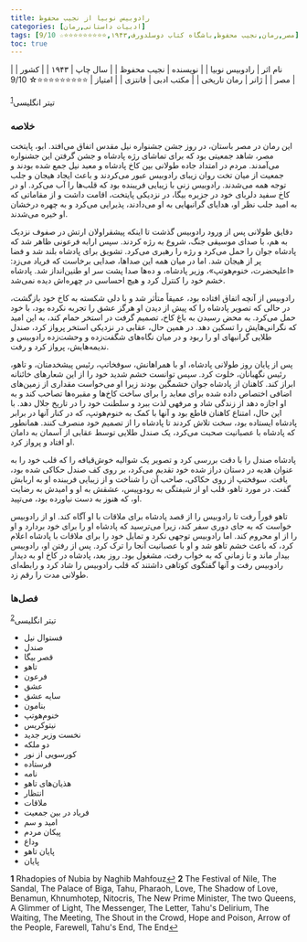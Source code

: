 ```yaml
---
title: رادوبیس نوبیا از نجیب محفوظ
categories: [ادبیات داستانی,رمان]
tags: [مصر,رمان,نجیب محفوظ,باشگاه کتاب دوسلدورف,۱۹۴۳,⭐⭐⭐⭐⭐⭐⭐⭐⭐☆ 9/10]
toc: true
---
```


| نام اثر | رادوبیس نوبیا |
| نویسنده | نجیب محفوظ |
| سال چاپ | ۱۹۴۳ |
| کشور | مصر |
| ژانر | رمان تاریخی |
| مکتب ادبی | فانتزی |
| امتیاز | ⭐⭐⭐⭐⭐⭐⭐⭐⭐☆ 9/10 |

تیتر انگلیسی<sup id="a1">[1](#f1)</sup>


### خلاصه

این رمان در مصر باستان، در روز جشن جشنواره نیل مقدس اتفاق می‌افتد. ابو، پایتخت مصر، شاهد جمعیتی بود که برای تماشای رژه پادشاه و جشن گرفتن این جشنواره می‌آمدند. مردم در امتداد جاده طولانی بین کاخ پادشاه و معبد نیل جمع شده بودند و جمعیت از میان تخت روان زیبای رادوبیس عبور می‌کردند و باعث ایجاد هیجان و جلب توجه همه می‌شدند. رادوبیس زنی با زیبایی فریبنده بود که قلب‌ها را آب می‌کرد. او در کاخ سفید دلربای خود در جزیره بیگا، در نزدیکی پایتخت، اقامت داشت و از مقاماتی که به امید جلب نظر او، هدایای گرانبهایی به او می‌دادند، پذیرایی می‌کرد و به چهره درخشان او خیره می‌شدند.

دقایق طولانی پس از ورود رادوبیس گذشت تا اینکه پیشقراولان ارتش در صفوف نزدیک به هم، با صدای موسیقی جنگ، شروع به رژه کردند. سپس ارابه فرعونی ظاهر شد که پادشاه جوان را حمل می‌کرد و رژه را رهبری می‌کرد. تشویق برای پادشاه بلند شد و فضا پر از هیجان شد. اما در میان همه این صداها، صدایی برخاست که فریاد می‌زد: «اعلیحضرت، خنوم‌هوتپ»، وزیر پادشاه، و ده‌ها صدا پشت سر او طنین‌انداز شد. پادشاه خشم خود را کنترل کرد و هیچ احساسی در چهره‌اش دیده نمی‌شد.

رادوبیس از آنچه اتفاق افتاده بود، عمیقاً متأثر شد و با دلی شکسته به کاخ خود بازگشت، در حالی که تصویر پادشاه را که پیش از دیدن او هرگز عشق را تجربه نکرده بود، با خود حمل می‌کرد. به محض رسیدن به باغ کاخ، تصمیم گرفت در استخر حمام کند، به این امید که نگرانی‌هایش را تسکین دهد. در همین حال، عقابی در نزدیکی استخر پرواز کرد، صندل طلایی گرانبهای او را ربود و در میان نگاه‌های شگفت‌زده و وحشت‌زده رادوبیس و ندیمه‌هایش، پرواز کرد و رفت.

پس از پایان روز طولانی پادشاه، او با همراهانش، سوفخاتپ، رئیس پیشخدمتان، و تاهو، رئیس نگهبانان، خلوت کرد. سپس توانست خشم شدید خود را از این شعارهای خائنانه ابراز کند. کاهنان از پادشاه جوان خشمگین بودند زیرا او می‌خواست مقداری از زمین‌های اضافی اختصاص داده شده برای معابد را برای ساخت کاخ‌ها و مقبره‌ها تصاحب کند و به او اجازه دهد از زندگی شاد و مرفهی لذت ببرد و سلطنت خود را در تاریخ جلال دهد. با این حال، امتناع کاهنان قاطع بود و آنها با کمک به خنوم‌هوتپ، که در کنار آنها در برابر پادشاه ایستاده بود، سخت تلاش کردند تا پادشاه را از تصمیم خود منصرف کنند. همانطور که پادشاه با عصبانیت صحبت می‌کرد، یک صندل طلایی توسط عقابی از آسمان به دامان او افتاد و پرواز کرد.

پادشاه صندل را با دقت بررسی کرد و تصویر یک شوالیه خوش‌قیافه را که قلب خود را به عنوان هدیه در دستان دراز شده خود تقدیم می‌کرد، بر روی کف صندل حکاکی شده بود، یافت. سوفختپ از روی حکاکی، صاحب آن را شناخت و از زیبایی فریبنده او به اربابش گفت. در مورد تاهو، قلب او از شیفتگی به رودوپیس، عشقش به او و امیدش به رضایت او، که هنوز به دست نیاورده بود، می‌تپید.

تاهو فوراً رفت تا رادوبیس را از قصد پادشاه برای ملاقات با او آگاه کند. او از رادوبیس خواست که به جای دوری سفر کند، زیرا می‌ترسید که پادشاه او را برای خود بردارد و او را از او محروم کند. اما رادوبیس توجهی نکرد و تمایل خود را برای ملاقات با پادشاه اعلام کرد، که باعث خشم تاهو شد و او با عصبانیت آنجا را ترک کرد. پس از رفتن او، رادوبیس بیدار ماند و تا زمانی که به خواب رفت، مشغول بود. روز بعد، پادشاه در کاخ او به دیدار رادوبیس رفت و آنها گفتگوی کوتاهی داشتند که قلب رادوبیس را شاد کرد و رابطه‌ای طولانی مدت را رقم زد.

### فصل‌ها
تیتر انگلیسی<sup id="a2">[2](#f2)</sup>

- فستوال نیل
- صندل
- قصر بیگا
- تاهو
- فرعون
- عشق
- سایه عشق
- بنامون
- خنوم‌هوتپ
- نیتوکریس
- نخست وزیر جدید
- دو ملکه
- کورسویی از نور
- فرستاده
- نامه
- هذیان‌های تاهو
- انتظار
- ملاقات
- فریاد در بین جمعیت
- امید و سم
- پیکان مردم
- وداع
- پایان تاهو
- پایان

<b id="f1">1</b> <span class="footnote">Rhadopies of Nubia by Naghib Mahfouz</span>[↩](#a1)
<b id="f2">2</b> <span class="footnote">
The Festival of Nile, The Sandal, The Palace of Biga, Tahu, Pharaoh, Love, The Shadow of Love, Benamun, Khnumhotep, Nitocris, The New Prime Minister, The two Queens, A Glimmer of Light, The Messenger, The Letter, Tahu's Delirium, The Waiting, The Meeting, The Shout in the Crowd, Hope and Poison, Arrow of the People, Farewell, Tahu's End, The End</span>[↩](#a2)

